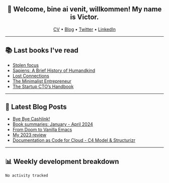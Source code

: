 <h2 align="center">👋 Welcome, bine ai venit, willkommen! My name is Victor. </h2>
<p align="center">
  <a href="https://dornea.nu/cv">CV</a> •
  <a href="https://blog.dornea.nu">Blog</a> •
  <a href="https://twitter.com/victordorneanu">Twitter</a> •
  <a href="https://www.linkedin.com/in/victor-dorneanu/">LinkedIn</a> 
</p>

  <!--
  **dorneanu/dorneanu** is a ✨ _special_ ✨ repository because its `README.md` (this file) appears on your GitHub profile.

  Here are some ideas to get you started:

  - 🔭 I’m currently working on ...
  - 🌱 I’m currently learning ...
  - 👯 I’m looking to collaborate on ...
  - 🤔 I’m looking for help with ...
  - 💬 Ask me about ...
  - 📫 How to reach me: ...
  - 😄 Pronouns: ...
  - ⚡ Fun fact: ...
  -->

---

## 📚 Last books I've read

<!--START_SECTION:books-->
* [Stolen focus](https://brainfck.org/book/stolen-focus/)
* [Sapiens: A Brief History of Humandkind](https://brainfck.org/book/sapiens-a-brief-history-of-humandkind/)
* [Lost Connections](https://brainfck.org/book/lost-connections/)
* [The Minimalist Entrepreneur](https://brainfck.org/book/the-minimalist-entrepreneur/)
* [The Startup CTO’s Handbook](https://brainfck.org/book/the-startup-ctos-handbook/)
<!--END_SECTION:books-->

---

## 📝 Latest Blog Posts

<!--START_SECTION:blog-->
* [Bye Bye Cashlink!](https://blog.dornea.nu/2024/07/11/bye-bye-cashlink/)
* [Book summaries: January - April 2024](https://blog.dornea.nu/2024/05/05/book-summaries-january-april-2024/)
* [From Doom to Vanilla Emacs](https://blog.dornea.nu/2024/02/22/from-doom-to-vanilla-emacs/)
* [My 2023 review](https://blog.dornea.nu/2024/01/02/my-2023-review/)
* [Documentation as Code for Cloud - C4 Model & Structurizr](https://blog.dornea.nu/2023/11/02/documentation-as-code-for-cloud-c4-model-structurizr/)
<!--END_SECTION:blog-->

---

## 📊 **Weekly development breakdown**

<!--START_SECTION:waka-->

```txt
No activity tracked
```

<!--END_SECTION:waka-->
